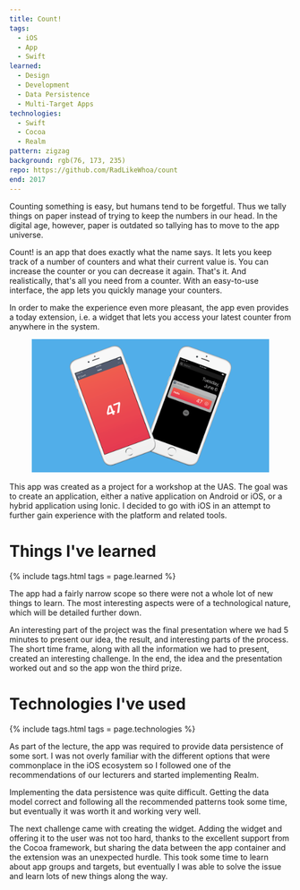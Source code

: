 ```yaml
---
title: Count!
tags:
  - iOS
  - App
  - Swift
learned:
  - Design
  - Development
  - Data Persistence
  - Multi-Target Apps
technologies:
  - Swift
  - Cocoa
  - Realm
pattern: zigzag
background: rgb(76, 173, 235)
repo: https://github.com/RadLikeWhoa/count
end: 2017
---
```


Counting something is easy, but humans tend to be forgetful. Thus we tally things on paper instead of trying to keep the numbers in our head. In the digital age, however, paper is outdated so tallying has to move to the app universe.

Count! is an app that does exactly what the name says. It lets you keep track of a number of counters and what their current value is. You can increase the counter or you can decrease it again. That's it. And realistically, that's all you need from a counter. With an easy-to-use interface, the app lets you quickly manage your counters.

In order to make the experience even more pleasant, the app even provides a today extension, i.e. a widget that lets you access your latest counter from anywhere in the system.

<figure>
  <img src="/assets/img/count/widget.png">
</figure>

This app was created as a project for a workshop at the UAS. The goal was to create an application, either a native application on Android or iOS, or a hybrid application using Ionic. I decided to go with iOS in an attempt to further gain experience with the platform and related tools.

# Things I've learned

{% include tags.html tags = page.learned %}

The app had a fairly narrow scope so there were not a whole lot of new things to learn. The most interesting aspects were of a technological nature, which will be detailed further down.

An interesting part of the project was the final presentation where we had 5 minutes to present our idea, the result, and interesting parts of the process. The short time frame, along with all the information we had to present, created an interesting challenge. In the end, the idea and the presentation worked out and so the app won the third prize.

# Technologies I've used

{% include tags.html tags = page.technologies %}

As part of the lecture, the app was required to provide data persistence of some sort. I was not overly familiar with the different options that were commonplace in the iOS ecosystem so I followed one of the recommendations of our lecturers and started implementing Realm.

Implementing the data persistence was quite difficult. Getting the data model correct and following all the recommended patterns took some time, but eventually it was worth it and working very well.

The next challenge came with creating the widget. Adding the widget and offering it to the user was not too hard, thanks to the excellent support from the Cocoa framework, but sharing the data between the app container and the extension was an unexpected hurdle. This took some time to learn about app groups and targets, but eventually I was able to solve the issue and learn lots of new things along the way.
